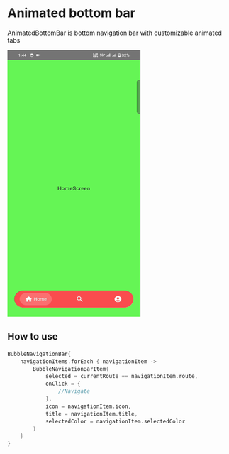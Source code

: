 # Animated bottom bar

AnimatedBottomBar is bottom navigation bar with customizable animated tabs


<img src="media/demo.gif" width="300" height="600" />

## How to use
```kotlin  
BubbleNavigationBar{
    navigationItems.forEach { navigationItem ->
        BubbleNavigationBarItem(
            selected = currentRoute == navigationItem.route,
            onClick = {
                //Navigate
            },
            icon = navigationItem.icon,
            title = navigationItem.title,
            selectedColor = navigationItem.selectedColor
        )
    }
}
```
